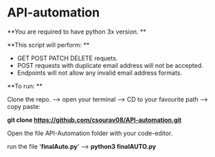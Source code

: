 # API-automation

**You are required to have python 3x version.
**

**This script will perform: 
**

- GET POST PATCH DELETE requets.
- POST requests with duplicate email address will not be accepted.
- Endpoints will not allow any invalid email address formats.

**To run: 
**

Clone the repo. --> open your terminal --> CD to your favourite path --> 
copy paste: 

**git clone https://github.com/csourav08/API-automation.git**

Open the file API-Automation folder with your code-editor.

run the file '**finalAuto.py**' --> **python3 finalAUTO.py**
